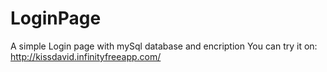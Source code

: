 # LoginPage
A simple Login page with mySql database and encription
You can try it on: http://kissdavid.infinityfreeapp.com/
